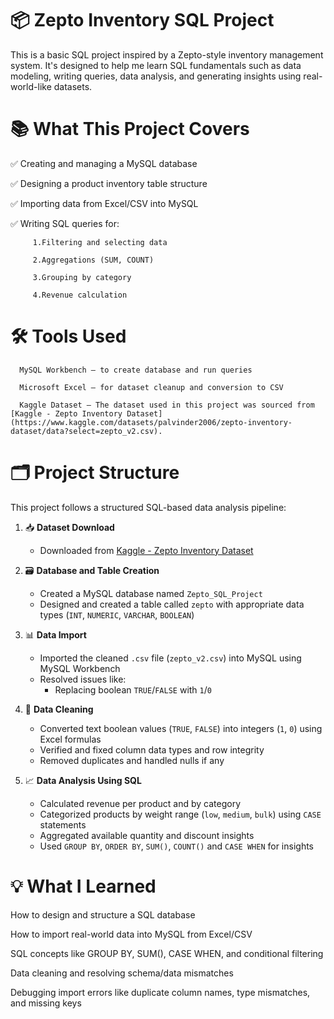 # 📦 Zepto Inventory SQL Project

This is a basic SQL project inspired by a Zepto-style inventory management system. It's designed to
help me learn SQL fundamentals such as data modeling, writing queries, data analysis, and 
generating insights using real-world-like datasets.

# 📚 What This Project Covers

✅ Creating and managing a MySQL database

✅ Designing a product inventory table structure

✅ Importing data from Excel/CSV into MySQL

✅ Writing SQL queries for:

         1.Filtering and selecting data

         2.Aggregations (SUM, COUNT)

         3.Grouping by category

         4.Revenue calculation

# 🛠 Tools Used
      MySQL Workbench – to create database and run queries

      Microsoft Excel – for dataset cleanup and conversion to CSV

      Kaggle Dataset – The dataset used in this project was sourced from [Kaggle - Zepto Inventory Dataset](https://www.kaggle.com/datasets/palvinder2006/zepto-inventory-dataset/data?select=zepto_v2.csv).

# 🗂️ Project Structure
This project follows a structured SQL-based data analysis pipeline:

1. 📥 **Dataset Download**  
   - Downloaded from [Kaggle - Zepto Inventory Dataset](https://www.kaggle.com/datasets/palvinder2006/zepto-inventory-dataset/data?select=zepto_v2.csv)

2. 🗃️ **Database and Table Creation**  
   - Created a MySQL database named `Zepto_SQL_Project`  
   - Designed and created a table called `zepto` with appropriate data types (`INT`, `NUMERIC`, `VARCHAR`, `BOOLEAN`)

3. 📊 **Data Import**  
   - Imported the cleaned `.csv` file (`zepto_v2.csv`) into MySQL using MySQL Workbench  
   - Resolved issues like:
     - Replacing boolean `TRUE`/`FALSE` with `1`/`0`

4. 🧹 **Data Cleaning**  
   - Converted text boolean values (`TRUE`, `FALSE`) into integers (`1`, `0`) using Excel formulas  
   - Verified and fixed column data types and row integrity  
   - Removed duplicates and handled nulls if any

5. 📈 **Data Analysis Using SQL**  
   - Calculated revenue per product and by category  
   - Categorized products by weight range (`low`, `medium`, `bulk`) using `CASE` statements  
   - Aggregated available quantity and discount insights  
   - Used `GROUP BY`, `ORDER BY`, `SUM()`, `COUNT()` and `CASE WHEN` for insights

# 💡 What I Learned
How to design and structure a SQL database

How to import real-world data into MySQL from Excel/CSV

SQL concepts like GROUP BY, SUM(), CASE WHEN, and conditional filtering

Data cleaning and resolving schema/data mismatches

Debugging import errors like duplicate column names, type mismatches, and missing keys
         



